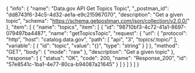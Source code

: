 {
  "info": {
    "name": "Data.gov API Get Topics Topic",
    "_postman_id": "dd8743f6-34c5-4d32-ae1a-e9c215967070",
    "description": "Get a given topic",
    "schema": "https://schema.getpostman.com/json/collection/v2.0.0/"
  },
  "item": [
    {
      "name": "topics",
      "item": [
        {
          "id": "98710bf3-4c72-41a1-8697-079497ba4487",
          "name": "getTopicsTopic",
          "request": {
            "url": {
              "protocol": "http",
              "host": "catalog.data.gov",
              "path": [
                "api",
                "3",
                "topics/:topic/"
              ],
              "variable": [
                {
                  "id": "topic",
                  "value": "{}",
                  "type": "string"
                }
              ]
            },
            "method": "GET",
            "body": {
              "mode": "raw"
            },
            "description": "Get a given topic"
          },
          "response": [
            {
              "status": "OK",
              "code": 200,
              "name": "Response_200",
              "id": "57e8541c-1ba1-4e77-80ca-b94087a21645"
            }
          ]
        }
      ]
    }
  ]
}